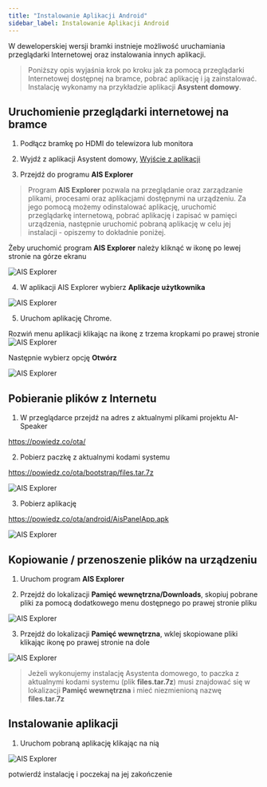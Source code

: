 ```yaml
---
title: "Instalowanie Aplikacji Android"
sidebar_label: Instalowanie Aplikacji Android
---
```


W deweloperskiej wersji bramki instnieje możliwość uruchamiania przeglądarki Internetowej oraz instalowania innych aplikacji.

> Poniższy opis wyjaśnia krok po kroku jak za pomocą przeglądarki Internetowej dostępnej na bramce, pobrać aplikację i ją zainstalować.
Instalację wykonamy na przykładzie aplikacji **Asystent domowy**.


## Uruchomienie przeglądarki internetowej na bramce

1. Podłącz bramkę po HDMI do telewizora lub monitora

2. Wyjdź z aplikacji Asystent domowy,
[Wyjście z aplikacji](ais_bramka_settings#ustawienia-aplikacji-asystent-domowy)

3. Przejdź do programu **AIS Explorer**

> Program **AIS Explorer** pozwala na przeglądanie oraz zarządzanie plikami, procesami oraz aplikacjami dostępnymi na urządzeniu. Za jego pomocą możemy odinstalować aplikację, uruchomić przeglądarkę internetową, pobrać aplikację i zapisać w pamięci urządzenia, następnie uruchomić pobraną aplikację w celu jej instalacji - opiszemy to dokładnie poniżej.  

Żeby uruchomić program **AIS Explorer** należy kliknąć w ikonę po lewej stronie na górze ekranu

![AIS Explorer](/img/en/bramka/other_programs_1.png)

4. W aplikacji AIS Explorer wybierz **Aplikacje użytkownika**

![AIS Explorer](/img/en/bramka/other_programs_2.png)

5. Uruchom aplikację Chrome.

Rozwiń menu aplikacji klikając na ikonę z trzema kropkami po prawej stronie
![AIS Explorer](/img/en/bramka/other_programs_3.png)

Następnie wybierz opcję **Otwórz**

![AIS Explorer](/img/en/bramka/other_programs_4.png)


## Pobieranie plików z Internetu

1. W przeglądarce przejdź na adres z aktualnymi plikami projektu AI-Speaker

https://powiedz.co/ota/

2. Pobierz paczkę z aktualnymi kodami systemu

https://powiedz.co/ota/bootstrap/files.tar.7z

![AIS Explorer](/img/en/bramka/other_programs_5.png)

3. Pobierz aplikację

https://powiedz.co/ota/android/AisPanelApp.apk

![AIS Explorer](/img/en/bramka/other_programs_6.png)

## Kopiowanie / przenoszenie plików na urządzeniu

1. Uruchom program **AIS Explorer**

2. Przejdź do lokalizacji **Pamięć wewnętrzna/Downloads**,
skopiuj pobrane pliki za pomocą dodatkowego menu dostępnego po prawej stronie pliku

![AIS Explorer](/img/en/bramka/other_programs_7.png)

3. Przejdź do lokalizacji **Pamięć wewnętrzna**,
wklej skopiowane pliki klikając ikonę po prawej stronie na dole

![AIS Explorer](/img/en/bramka/other_programs_8.png)

> Jeżeli wykonujemy instalację Asystenta domowego, to paczka z aktualnymi kodami systemu (plik **files.tar.7z**) musi znajdować się w lokalizacji  **Pamięć wewnętrzna** i mieć niezmienioną nazwę **files.tar.7z**


## Instalowanie aplikacji

1. Uruchom pobraną aplikację klikając na nią

![AIS Explorer](/img/en/bramka/other_programs_9.png)

 potwierdź instalację i poczekaj na jej zakończenie
